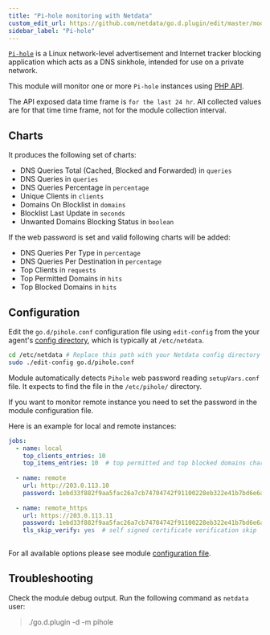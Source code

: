 ```yaml
---
title: "Pi-hole monitoring with Netdata"
custom_edit_url: https://github.com/netdata/go.d.plugin/edit/master/modules/pihole/README.md
sidebar_label: "Pi-hole"
---
```




[`Pi-hole`](https://pi-hole.net) is a Linux network-level advertisement and Internet tracker blocking application which acts as a DNS sinkhole, intended for use on a private network.

This module will monitor one or more `Pi-hole` instances using [PHP API](https://github.com/pi-hole/AdminLTE).

The API exposed data time frame is `for the last 24 hr`. All collected values are for that time time frame, not for the module collection interval.

## Charts 

It produces the following set of charts:

-   DNS Queries Total (Cached, Blocked and Forwarded) in `queries`
-   DNS Queries in `queries`
-   DNS Queries Percentage in `percentage`  
-   Unique Clients in `clients`
-   Domains On Blocklist in `domains`
-   Blocklist Last Update in `seconds`
-   Unwanted Domains Blocking Status in `boolean`
 
If the web password is set and valid following charts will be added:

-   DNS Queries Per Type in `percentage`
-   DNS Queries Per Destination in `percentage`
-   Top Clients in `requests`
-   Top Permitted Domains in `hits`
-   Top Blocked Domains in `hits`

## Configuration

Edit the `go.d/pihole.conf` configuration file using `edit-config` from the your agent's [config
directory](/guides/step-by-step/docs/step-by-step/step-04#find-your-netdataconf-file), which is typically at `/etc/netdata`.

```bash
cd /etc/netdata # Replace this path with your Netdata config directory
sudo ./edit-config go.d/pihole.conf
```

Module automatically detects `Pihole` web password reading `setupVars.conf` file. It expects to find the file in the `/etc/pihole/` directory.

If you want to monitor remote instance you need to set the password in the module configuration file. 

Here is an example for local and remote instances:

```yaml
jobs:
  - name: local
    top_clients_entries: 10
    top_items_entries: 10  # top permitted and top blocked domains charts
    
  - name: remote
    url: http://203.0.113.10
    password: 1ebd33f882f9aa5fac26a7cb74704742f91100228eb322e41b7bd6e6aeb8f74b
    
  - name: remote_https
    url: https://203.0.113.11
    password: 1ebd33f882f9aa5fac26a7cb74704742f91100228eb322e41b7bd6e6aeb8f74b
    tls_skip_verify: yes  # self signed certificate verification skip
    
```

For all available options please see module [configuration file](https://github.com/netdata/go.d.plugin/blob/master/config/go.d/pihole.conf).

## Troubleshooting

Check the module debug output. Run the following command as `netdata` user:

> ./go.d.plugin -d -m pihole
